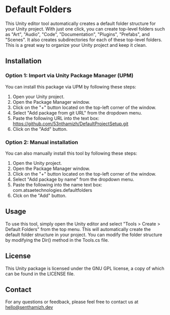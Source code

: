 # Default Folders

This Unity editor tool automatically creates a default folder structure for your Unity project. With just one click, you can create top-level folders such as "Art", "Audio", "Code", "Documentation", "Plugins", "Prefabs", and "Scenes". It also creates subdirectories for each of these top-level folders. This is a great way to organize your Unity project and keep it clean.

## Installation

### Option 1: Import via Unity Package Manager (UPM)

You can install this package via UPM by following these steps:

1. Open your Unity project.
2. Open the Package Manager window.
3. Click on the "+" button located on the top-left corner of the window.
4. Select "Add package from git URL" from the dropdown menu.
5. Paste the following URL into the text box: https://github.com/53nthamizh/DefaultProjectSetup.git
6. Click on the "Add" button.

### Option 2: Manual installation

You can also manually install this tool by following these steps:

1. Open the Unity project.
2. Open the Package Manager window.
3. Click on the "+" button located on the top-left corner of the window.
4. Select "Add package by name" from the dropdown menu.
5. Paste the following into the name text box: com.atsaetechnologies.defaultfolders
6. Clck on the "Add" button.

## Usage

To use this tool, simply open the Unity editor and select "Tools > Create > Default Folders" from the top menu. This will automatically create the default folder structure in your project. You can modify the folder structure by modifying the Dir() method in the Tools.cs file.

## License

This Unity package is licensed under the GNU GPL license, a copy of which can be found in the LICENSE file.

## Contact

For any questions or feedback, please feel free to contact us at hello@senthamizh.dev
